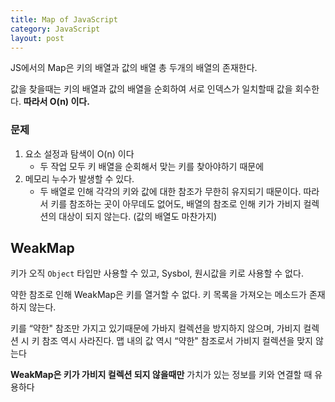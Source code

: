 ```yaml
---
title: Map of JavaScript
category: JavaScript
layout: post
---
```


JS에서의 Map은 키의 배열과 값의 배열 총 두개의 배열의 존재한다.

값을 찾을때는 키의 배열과 값의 배열을 순회하여 서로 인덱스가 일치할때 값을 회수한다. **따라서 O(n) 이다.**

### 문제

1. 요소 설정과 탐색이 O(n) 이다
    - 두 작업 모두 키 배열을 순회해서 맞는 키를 찾아야하기 때문에
2. 메모리 누수가 발생할 수 있다.
    - 두 배열로 인해 각각의 키와 값에 대한 참조가 무한히 유지되기 때문이다. 
    따라서 키를 참조하는 곳이 아무데도 없어도, 배열의 참조로 인해 키가 가비지 컬렉션의 대상이 되지 않는다. (값의 배열도 마찬가지)

## WeakMap

키가 오직 `Object` 타입만 사용할 수 있고, Sysbol, 원시값을 키로 사용할 수 없다.

약한 참조로 인해 WeakMap은 키를 열거할 수 없다. 키 목록을 가져오는 메소드가 존재하지 않는다.

키를 “약한" 참조만 가지고 있기때문에 가바지 컬렉션을 방지하지 않으며, 가비지 컬렉션 시 키 참조 역시 사라진다. 맵 내의 값 역시 “약한" 참조로서 가비지 컬렉션을 맞지 않는다 

**WeakMap은 키가 가비지 컬렉션 되지 않을때만** 가치가 있는 정보를 키와 연결할 때 유용하다